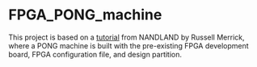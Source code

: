 # FPGA_PONG_machine
This project is based on a [tutorial](https://nandland.com/project-10-pong/) from NANDLAND by Russell Merrick, where a PONG machine is built with the pre-existing FPGA development board, FPGA configuration file, and design partition.
